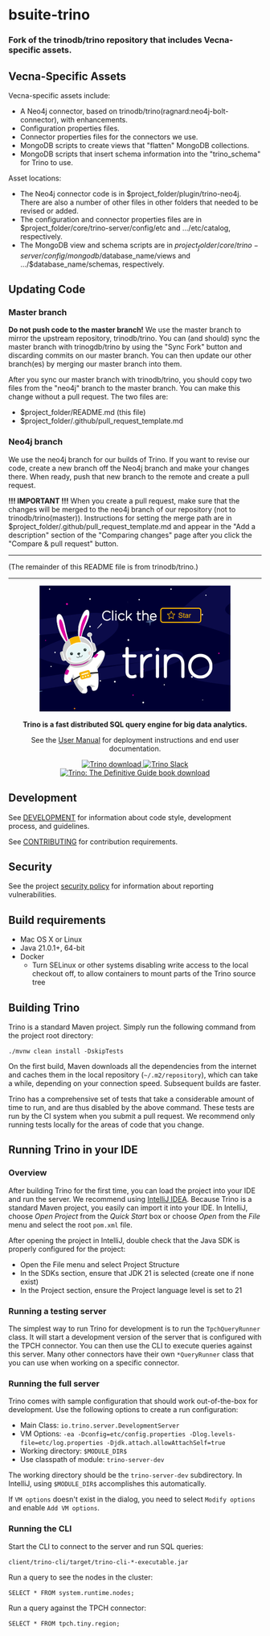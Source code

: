 # bsuite-trino
### Fork of the trinodb/trino repository that includes Vecna-specific assets.

## Vecna-Specific Assets
Vecna-specific assets include:
- A Neo4j connector, based on trinodb/trino(ragnard:neo4j-bolt-connector), with enhancements.
- Configuration properties files.
- Connector properties files for the connectors we use.
- MongoDB scripts to create views that "flatten" MongoDB collections.
- MongoDB scripts that insert schema information into the "trino_schema" for Trino to use.

Asset locations:
- The Neo4j connector code is in $project_folder/plugin/trino-neo4j. There are also a number of other files in other folders that needed to be revised or added.
- The configuration and connector properties files are in $project_folder/core/trino-server/config/etc and .../etc/catalog, respectively.
- The MongoDB view and schema scripts are in $project_folder/core/trino-server/config/mongodb/$database_name/views and .../$database_name/schemas, respectively.

## Updating Code
### Master branch
<b>Do not push code to the master branch!</b> We use the master branch to mirror the upstream repository, trinodb/trino.
You can (and should) sync the master branch with trinogdb/trino by using the "Sync Fork" button and discarding commits on our master branch.
You can then update our other branch(es) by merging our master branch into them.

After you sync our master branch with trinodb/trino, you should copy two files from the "neo4j" branch to the master branch. You can make this change without a pull request.
The two files are:
- $project_folder/README.md (this file)
- $project_folder/.github/pull_request_template.md
### Neo4j branch
We use the neo4j branch for our builds of Trino. If you want to revise our code, create a new branch off the Neo4j branch and make your changes there. When ready, push that new branch to the remote and create a pull request.

<b>!!! IMPORTANT !!!</b>
When you create a pull request, make sure that the changes will be merged to the neo4j branch of our repository (not to trinodb/trino(master)).
Instructions for setting the merge path are in $project_folder/.github/pull_request_template.md and appear in the "Add a description" section of the "Comparing changes" page after you click the "Compare & pull request" button.
___
(The remainder of this README file is from trinodb/trino.)
___

<p align="center">
    <a href="https://trino.io/"><img alt="Trino Logo" src=".github/homepage.png" /></a>
</p>
<p align="center">
    <b>Trino is a fast distributed SQL query engine for big data analytics.</b>
</p>
<p align="center">
    See the <a href="https://trino.io/docs/current/">User Manual</a> for deployment instructions and end user documentation.
</p>
<p align="center">
   <a href="https://trino.io/download.html">
       <img src="https://img.shields.io/maven-central/v/io.trino/trino-server.svg?label=Trino" alt="Trino download" />
   </a>
   <a href="https://trino.io/slack.html">
       <img src="https://img.shields.io/static/v1?logo=slack&logoColor=959DA5&label=Slack&labelColor=333a41&message=join%20conversation&color=3AC358" alt="Trino Slack" />
   </a>
   <a href="https://trino.io/trino-the-definitive-guide.html">
       <img src="https://img.shields.io/badge/Trino%3A%20The%20Definitive%20Guide-download-brightgreen" alt="Trino: The Definitive Guide book download" />
   </a>
</p>

## Development

See [DEVELOPMENT](.github/DEVELOPMENT.md) for information about code style,
development process, and guidelines.

See [CONTRIBUTING](.github/CONTRIBUTING.md) for contribution requirements.

## Security

See the project [security policy](.github/SECURITY.md) for
information about reporting vulnerabilities.

## Build requirements

* Mac OS X or Linux
* Java 21.0.1+, 64-bit
* Docker
  * Turn SELinux or other systems disabling write access to the local checkout
    off, to allow containers to mount parts of the Trino source tree

## Building Trino

Trino is a standard Maven project. Simply run the following command from the
project root directory:

    ./mvnw clean install -DskipTests

On the first build, Maven downloads all the dependencies from the internet
and caches them in the local repository (`~/.m2/repository`), which can take a
while, depending on your connection speed. Subsequent builds are faster.

Trino has a comprehensive set of tests that take a considerable amount of time
to run, and are thus disabled by the above command. These tests are run by the
CI system when you submit a pull request. We recommend only running tests
locally for the areas of code that you change.

## Running Trino in your IDE

### Overview

After building Trino for the first time, you can load the project into your IDE
and run the server.  We recommend using
[IntelliJ IDEA](http://www.jetbrains.com/idea/). Because Trino is a standard
Maven project, you easily can import it into your IDE.  In IntelliJ, choose
*Open Project* from the *Quick Start* box or choose *Open*
from the *File* menu and select the root `pom.xml` file.

After opening the project in IntelliJ, double check that the Java SDK is
properly configured for the project:

* Open the File menu and select Project Structure
* In the SDKs section, ensure that JDK 21 is selected (create one if none exist)
* In the Project section, ensure the Project language level is set to 21

### Running a testing server

The simplest way to run Trino for development is to run the `TpchQueryRunner`
class. It will start a development version of the server that is configured with
the TPCH connector. You can then use the CLI to execute queries against this
server. Many other connectors have their own `*QueryRunner` class that you can
use when working on a specific connector.

### Running the full server

Trino comes with sample configuration that should work out-of-the-box for
development. Use the following options to create a run configuration:

* Main Class: `io.trino.server.DevelopmentServer`
* VM Options: `-ea -Dconfig=etc/config.properties -Dlog.levels-file=etc/log.properties -Djdk.attach.allowAttachSelf=true`
* Working directory: `$MODULE_DIR$`
* Use classpath of module: `trino-server-dev`

The working directory should be the `trino-server-dev` subdirectory. In
IntelliJ, using `$MODULE_DIR$` accomplishes this automatically.

If `VM options` doesn't exist in the dialog, you need to select `Modify options`
and enable `Add VM options`.

### Running the CLI

Start the CLI to connect to the server and run SQL queries:

    client/trino-cli/target/trino-cli-*-executable.jar

Run a query to see the nodes in the cluster:

    SELECT * FROM system.runtime.nodes;

Run a query against the TPCH connector:

    SELECT * FROM tpch.tiny.region;
